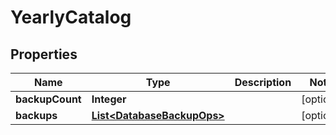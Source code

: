 

# YearlyCatalog


## Properties

Name | Type | Description | Notes
------------ | ------------- | ------------- | -------------
**backupCount** | **Integer** |  |  [optional]
**backups** | [**List&lt;DatabaseBackupOps&gt;**](DatabaseBackupOps.md) |  |  [optional]



